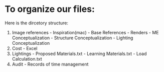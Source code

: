 # To organize our files:

Here is the dircetory structure:
  1. Image references
    - Inspiration(mac)
    - Base References
    - Renders
    - ME Conceptualization
    - Structure Conceptualization
    - Lighting Conceptualization
  2. Cost
    - Excel
  3. Lightings
    - Proposed Materials.txt
    - Learning Materials.txt
    - Load Calculation.txt
  4. Audit
    - Records of time management
  
  




